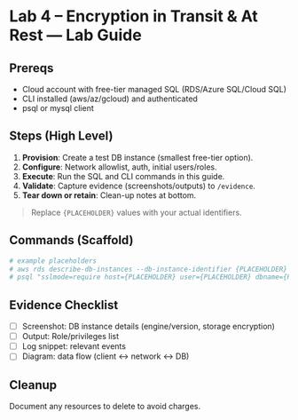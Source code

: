 
# Lab 4 – Encryption in Transit & At Rest — Lab Guide

## Prereqs
- Cloud account with free-tier managed SQL (RDS/Azure SQL/Cloud SQL)
- CLI installed (aws/az/gcloud) and authenticated
- psql or mysql client

## Steps (High Level)
1. **Provision**: Create a test DB instance (smallest free-tier option).
2. **Configure**: Network allowlist, auth, initial users/roles.
3. **Execute**: Run the SQL and CLI commands in this guide.
4. **Validate**: Capture evidence (screenshots/outputs) to `/evidence`.
5. **Tear down or retain**: Clean-up notes at bottom.

> Replace `{PLACEHOLDER}` values with your actual identifiers.

## Commands (Scaffold)
```bash
# example placeholders
# aws rds describe-db-instances --db-instance-identifier {PLACEHOLDER}
# psql "sslmode=require host={PLACEHOLDER} user={PLACEHOLDER} dbname={PLACEHOLDER}"
```

## Evidence Checklist
- [ ] Screenshot: DB instance details (engine/version, storage encryption)
- [ ] Output: Role/privileges list
- [ ] Log snippet: relevant events
- [ ] Diagram: data flow (client ↔ network ↔ DB)

## Cleanup
Document any resources to delete to avoid charges.
